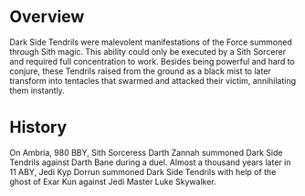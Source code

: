 # Overview

Dark Side Tendrils were malevolent manifestations of the Force summoned through Sith magic.
This ability could only be executed by a Sith Sorcerer and required full concentration to work.
Besides being powerful and hard to conjure, these Tendrils raised from the ground as a black mist to later transform into tentacles that swarmed and attacked their victim, annihilating them instantly.

# History

On Ambria, 980 BBY, Sith Sorceress Darth Zannah summoned Dark Side Tendrils against Darth Bane during a duel.
Almost a thousand years later in 11 ABY, Jedi Kyp Dorrun summoned Dark Side Tendrils with help of the ghost of Exar Kun against Jedi Master Luke Skywalker.
